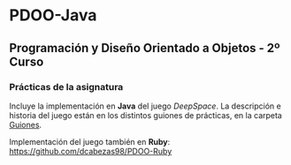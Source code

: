 # PDOO-Java
## Programación y Diseño Orientado a Objetos - 2º Curso
### Prácticas de la asignatura

Incluye la implementación en **Java** del juego *DeepSpace*.
La descripción e historia del juego están en los distintos guiones de prácticas,
en la carpeta [Guiones](https://github.com/dcabezas98/PDOO-Java/tree/master/Guiones).

Implementación del juego también en **Ruby**: https://github.com/dcabezas98/PDOO-Ruby
